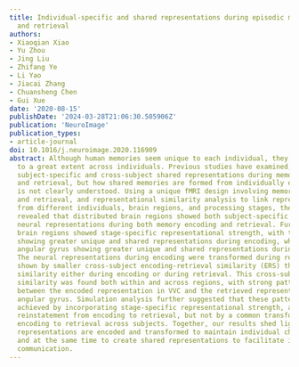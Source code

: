 ```yaml
---
title: Individual-specific and shared representations during episodic memory encoding
  and retrieval
authors:
- Xiaoqian Xiao
- Yu Zhou
- Jing Liu
- Zhifang Ye
- Li Yao
- Jiacai Zhang
- Chuansheng Chen
- Gui Xue
date: '2020-08-15'
publishDate: '2024-03-28T21:06:30.505906Z'
publication: 'NeuroImage'
publication_types:
- article-journal
doi: 10.1016/j.neuroimage.2020.116909
abstract: Although human memories seem unique to each individual, they are shared
  to a great extent across individuals. Previous studies have examined, separately,
  subject-specific and cross-subject shared representations during memory encoding
  and retrieval, but how shared memories are formed from individually encoded representations
  is not clearly understood. Using a unique fMRI design involving memory encoding
  and retrieval, and representational similarity analysis to link representations
  from different individuals, brain regions, and processing stages, the current study
  revealed that distributed brain regions showed both subject-specific and shared
  neural representations during both memory encoding and retrieval. Furthermore, different
  brain regions showed stage-specific representational strength, with the visual cortex
  showing greater unique and shared representations during encoding, whereas the left
  angular gyrus showing greater unique and shared representations during retrieval.
  The neural representations during encoding were transformed during retrieval, as
  shown by smaller cross-subject encoding-retrieval similarity (ERS) than cross-subject
  similarity either during encoding or during retrieval. This cross-subject and cross-stage
  similarity was found both within and across regions, with strong pattern similarity
  between the encoded representation in VVC and the retrieved representation in the
  angular gyrus. Simulation analysis further suggested that these patterns could be
  achieved by incorporating stage-specific representational strength, and cross-region
  reinstatement from encoding to retrieval, but not by a common transformation from
  encoding to retrieval across subjects. Together, our results shed light on how memory
  representations are encoded and transformed to maintain individual characteristics
  and at the same time to create shared representations to facilitate interpersonal
  communication.
---
```

